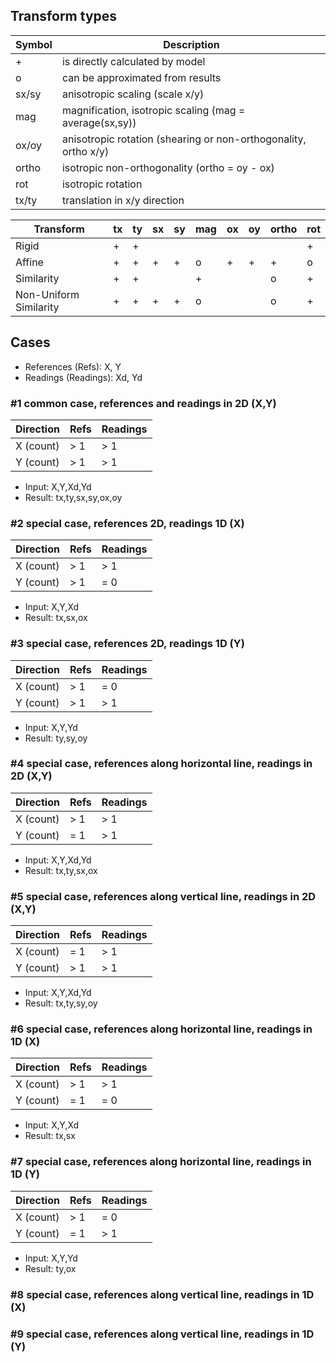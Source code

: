 ## Transform types

| Symbol | Description                                                      |
| ------ | ---------------------------------------------------------------- |
|    +   | is directly calculated by model                                  |
|    o   | can be approximated from results                                 |
|  sx/sy | anisotropic scaling (scale x/y)                                  |
|   mag  | magnification, isotropic scaling (mag = average(sx,sy))          |
|  ox/oy | anisotropic rotation (shearing or non-orthogonality, ortho x/y)  |
|  ortho | isotropic non-orthogonality (ortho = oy - ox)                    |
|   rot  | isotropic rotation                                               |
|  tx/ty | translation in x/y direction                                     |


| Transform              | tx  | ty  | sx  | sy  | mag | ox  | oy  | ortho | rot |
| ---------------------- | --- | --- | --- | --- | --- | --- | --- | ----- | --- |
| Rigid                  | +   | +   |     |     |     |     |     |       |  +  |
| Affine                 | +   | +   | +   | +   | o   | +   | +   | +     |  o  |
| Similarity             | +   | +   |     |     | +   |     |     | o     |  +  |
| Non-Uniform Similarity | +   | +   | +   | +   | o   |     |     | o     |  +  |


## Cases

* References (Refs): X, Y
* Readings (Readings): Xd, Yd

### #1 common case, references and readings in 2D (X,Y)

| Direction | Refs | Readings |
| --------- | -----| -------- |
| X (count) | > 1  | > 1      |
| Y (count) | > 1  | > 1      |

* Input: X,Y,Xd,Yd
* Result: tx,ty,sx,sy,ox,oy

### #2 special case, references 2D, readings 1D (X)

| Direction | Refs | Readings |
| --------- | -----| -------- |
| X (count) | > 1  | > 1      |
| Y (count) | > 1  | = 0      |

* Input: X,Y,Xd
* Result: tx,sx,ox

### #3 special case, references 2D, readings 1D (Y)

| Direction | Refs | Readings |
| --------- | -----| -------- |
| X (count) | > 1  | = 0      |
| Y (count) | > 1  | > 1      |

* Input: X,Y,Yd
* Result: ty,sy,oy

### #4 special case, references along horizontal line, readings in 2D (X,Y)

| Direction | Refs | Readings |
| --------- | -----| -------- |
| X (count) | > 1  | > 1      |
| Y (count) | = 1  | > 1      |

* Input: X,Y,Xd,Yd
* Result: tx,ty,sx,ox

### #5 special case, references along vertical line, readings in 2D (X,Y)

| Direction | Refs | Readings |
| --------- | -----| -------- |
| X (count) | = 1  | > 1      |
| Y (count) | > 1  | > 1      |

* Input: X,Y,Xd,Yd
* Result: tx,ty,sy,oy

### #6 special case, references along horizontal line, readings in 1D (X)

| Direction | Refs | Readings |
| --------- | -----| -------- |
| X (count) | > 1  | > 1      |
| Y (count) | = 1  | = 0      |

* Input: X,Y,Xd
* Result: tx,sx

### #7 special case, references along horizontal line, readings in 1D (Y)

| Direction | Refs | Readings |
| --------- | -----| -------- |
| X (count) | > 1  | = 0      |
| Y (count) | = 1  | > 1      |

* Input: X,Y,Yd
* Result: ty,ox

### #8 special case, references along vertical line, readings in 1D (X)
### #9 special case, references along vertical line, readings in 1D (Y)
